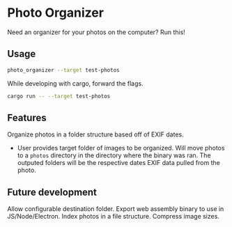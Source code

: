 # Photo Organizer

Need an organizer for your photos on the computer? Run this!

## Usage

```bash
photo_organizer --target test-photos
```

While developing with cargo, forward the flags.

```bash
cargo run -- --target test-photos
```

## Features

Organize photos in a folder structure based off of EXIF dates.

- User provides target folder of images to be organized. Will move photos to a `photos` directory in the directory where the binary was ran. The outputed folders will be the respective dates EXIF data pulled from the photo.

## Future development

Allow configurable destination folder.
Export web assembly binary to use in JS/Node/Electron.
Index photos in a file structure.
Compress image sizes.
